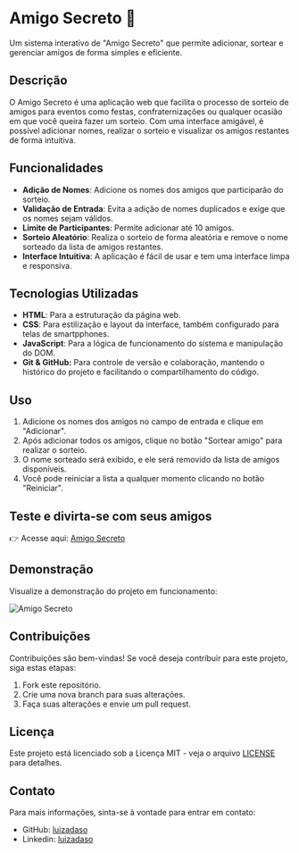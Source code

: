 # Amigo Secreto 🎉

Um sistema interativo de "Amigo Secreto" que permite adicionar, sortear e gerenciar amigos de forma simples e eficiente.

## Descrição

O Amigo Secreto é uma aplicação web que facilita o processo de sorteio de amigos para eventos como festas, confraternizações ou qualquer ocasião em que você queira fazer um sorteio. Com uma interface amigável, é possível adicionar nomes, realizar o sorteio e visualizar os amigos restantes de forma intuitiva.

## Funcionalidades

- **Adição de Nomes**: Adicione os nomes dos amigos que participarão do sorteio.
- **Validação de Entrada**: Evita a adição de nomes duplicados e exige que os nomes sejam válidos.
- **Limite de Participantes**: Permite adicionar até 10 amigos.
- **Sorteio Aleatório**: Realiza o sorteio de forma aleatória e remove o nome sorteado da lista de amigos restantes.
- **Interface Intuitiva**: A aplicação é fácil de usar e tem uma interface limpa e responsiva.

## Tecnologias Utilizadas

- **HTML**: Para a estruturação da página web.
- **CSS**: Para estilização e layout da interface, também configurado para telas de smartpphones.
- **JavaScript**: Para a lógica de funcionamento do sistema e manipulação do DOM.
- **Git & GitHub:** Para controle de versão e colaboração, mantendo o histórico do projeto e facilitando o compartilhamento do código.

## Uso

1. Adicione os nomes dos amigos no campo de entrada e clique em "Adicionar".
2. Após adicionar todos os amigos, clique no botão "Sortear amigo" para realizar o sorteio.
3. O nome sorteado será exibido, e ele será removido da lista de amigos disponíveis.
4. Você pode reiniciar a lista a qualquer momento clicando no botão "Reiniciar".

## Teste e divirta-se com seus amigos
👉 Acesse aqui: [Amigo Secreto](https://luizadaso.github.io/Projeto-Challenge-Amigo-Secreto)

## Demonstração

Visualize a demonstração do projeto em funcionamento: 

![Amigo Secreto](https://github.com/user-attachments/assets/a243ed9e-adcd-4ff9-a68c-d4e0ec55d9e8)


## Contribuições

Contribuições são bem-vindas! Se você deseja contribuir para este projeto, siga estas etapas:

1. Fork este repositório.
2. Crie uma nova branch para suas alterações.
3. Faça suas alterações e envie um pull request.

## Licença

Este projeto está licenciado sob a Licença MIT - veja o arquivo [LICENSE](LISENSE.txt) para detalhes.

## Contato

Para mais informações, sinta-se à vontade para entrar em contato:

- GitHub: [luizadaso](https://github.com/luizadaso)
- Linkedin: [luizadaso](https://www.linkedin.com/in/luizadaso)
